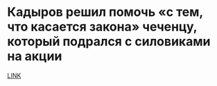 # Кадыров решил помочь «с тем, что касается закона» чеченцу, который подрался с силовиками на акции



[LINK](https://varlamov.ru/4170669.html)